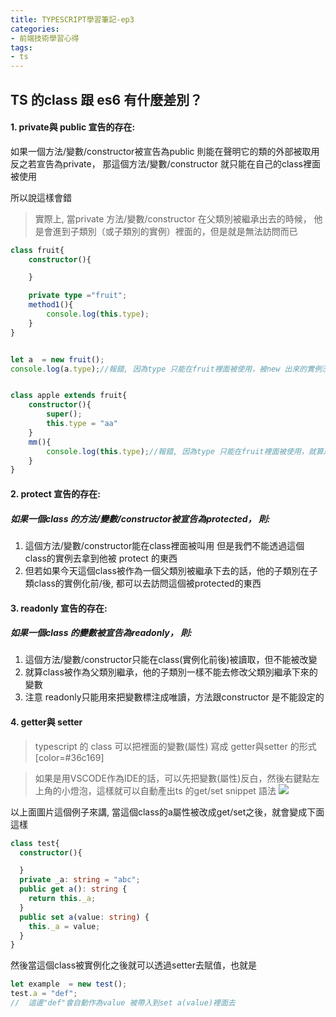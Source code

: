 ```yaml
---
title: TYPESCRIPT學習筆記-ep3
categories: 
- 前端技術學習心得
tags:
- ts
---
```




## TS 的class 跟 es6 有什麼差別？

#### 1. private與 public 宣告的存在:
如果一個方法/變數/constructor被宣告為public 則能在聲明它的類的外部被取用
反之若宣告為private， 那這個方法/變數/constructor 就只能在自己的class裡面被使用

所以說這樣會錯

> 實際上, 當private 方法/變數/constructor 在父類別被繼承出去的時候，
他是會進到子類別（或子類別的實例）裡面的，但是就是無法訪問而已

````typescript
class fruit{
    constructor(){

    }

    private type ="fruit";
    method1(){
        console.log(this.type);
    }
}


let a  = new fruit();
console.log(a.type);//報錯, 因為type 只能在fruit裡面被使用，被new 出來的實例沒辦法取得他


class apple extends fruit{
    constructor(){
        super();
        this.type = "aa"
    }
    mm(){
        console.log(this.type);//報錯, 因為type 只能在fruit裡面被使用，就算是extend 過來也不行
    }
}
````


#### 2. protect 宣告的存在:

##### 如果一個class 的方法/變數/constructor被宣告為protected， 則:
1. 這個方法/變數/constructor能在class裡面被叫用
但是我們不能透過這個class的實例去拿到他被 protect 的東西
2. 但若如果今天這個class被作為一個父類別被繼承下去的話，他的子類別在子類class的實例化前/後, 
都可以去訪問這個被protected的東西


#### 3. readonly 宣告的存在:

##### 如果一個class 的變數被宣告為readonly， 則:
1. 這個方法/變數/constructor只能在class(實例化前後)被讀取，但不能被改變
2. 就算class被作為父類別繼承，他的子類別一樣不能去修改父類別繼承下來的變數
3. 注意 readonly只能用來把變數標注成唯讀，方法跟constructor 是不能設定的

#### 4. getter與 setter

> typescript 的 class 可以把裡面的變數(屬性) 寫成 getter與setter 的形式[color=#36c169]

> 如果是用VSCODE作為IDE的話，可以先把變數(屬性)反白，然後右鍵點左上角的小燈泡，這樣就可以自動產出ts 的get/set snippet 語法
> ![](https://i.imgur.com/qGgO47X.png)

以上面圖片這個例子來講, 當這個class的a屬性被改成get/set之後，就會變成下面這樣

````typescript
class test{
  constructor(){

  }
  private _a: string = "abc";
  public get a(): string {
    return this._a;
  }
  public set a(value: string) {
    this._a = value;
  }
}
````

然後當這個class被實例化之後就可以透過setter去賦值，也就是
````typescript
let example  = new test();
test.a = "def";
//  這邊"def"會自動作為value 被帶入到set a(value)裡面去
````


